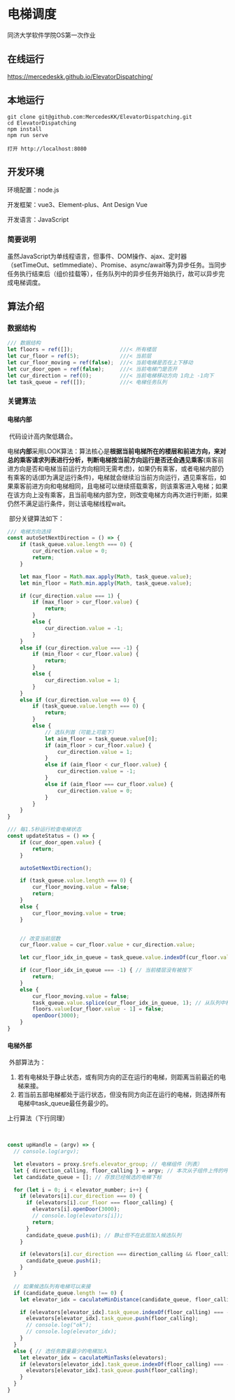 # 电梯调度

同济大学软件学院OS第一次作业

## 在线运行

https://mercedeskk.github.io/ElevatorDispatching/

## 本地运行
```
git clone git@github.com:MercedesKK/ElevatorDispatching.git
cd ElevatorDispatching
npm install
npm run serve

打开 http://localhost:8080
```

## 开发环境
环境配置：node.js

开发框架：vue3、Element-plus、Ant Design Vue

开发语言：JavaScript

### 简要说明

​		虽然JavaScript为单线程语言，但事件、DOM操作、ajax、定时器（setTimeOut、setImmediate）、Promise、async/await等为异步任务。当同步任务执行结束后（组价挂载等），任务队列中的异步任务开始执行，故可以异步完成电梯调度。



## 算法介绍

### 数据结构

```js
/// 数据结构
let floors = ref([]);   			///< 所有楼层
let cur_floor = ref(5);				///< 当前层
let cur_floor_moving = ref(false);	///< 当前电梯是否在上下移动
let cur_door_open = ref(false);		///< 当前电梯门是否开
let cur_direction = ref(0);			///< 当前电梯移动方向 1向上 -1向下
let task_queue = ref([]);			///< 电梯任务队列
```

### 关键算法

#### 电梯内部

​		代码设计高内聚低耦合。

​		电梯**内部**采用LOOK算法：算法核心是**根据当前电梯所在的楼层和前进方向，来对总的乘客请求列表进行分析，判断电梯按当前方向运行是否还会遇见乘客**(乘客前进方向是否和电梯当前运行方向相同无需考虑)，如果仍有乘客，或者电梯内部仍有乘客的话(即为满足运行条件)，电梯就会继续沿当前方向运行，遇见乘客后，如果乘客前进方向和电梯相同，且电梯可以继续搭载乘客，则该乘客进入电梯；如果在该方向上没有乘客，且当前电梯内部为空，则改变电梯方向再次进行判断，如果仍然不满足运行条件，则让该电梯线程wait。

​		部分关键算法如下：

```js
/// 电梯方向选择
const autoSetNextDirection = () => {
    if (task_queue.value.length === 0) {
        cur_direction.value = 0;
        return;
    }

    let max_floor = Math.max.apply(Math, task_queue.value);
    let min_floor = Math.min.apply(Math, task_queue.value);

    if (cur_direction.value === 1) {
        if (max_floor > cur_floor.value) {
            return;
        }
        else {
            cur_direction.value = -1;
        }
    }
    else if (cur_direction.value === -1) {
        if (min_floor < cur_floor.value) {
            return;
        }
        else {
            cur_direction.value = 1;
        }
    }
    else if (cur_direction.value === 0) {
        if (task_queue.value.length === 0) {
            return;
        }
        else {
            // 选队列首（可能上可能下）
            let aim_floor = task_queue.value[0];
            if (aim_floor > cur_floor.value) {
                cur_direction.value = 1;
            }
            else if (aim_floor < cur_floor.value) {
                cur_direction.value = -1;
            }
            else if (aim_floor === cur_floor.value) {
                cur_direction.value = 0;
            }
        }
    }
}

/// 每1.5秒运行检查电梯状态
const updateStatus = () => {
    if (cur_door_open.value) {
        return;
    }

    autoSetNextDirection();

    if (task_queue.value.length === 0) {
        cur_floor_moving.value = false;
        return;
    }
    else {
        cur_floor_moving.value = true;
    }


    // 改变当前层数
    cur_floor.value = cur_floor.value + cur_direction.value;

    let cur_floor_idx_in_queue = task_queue.value.indexOf(cur_floor.value);

    if (cur_floor_idx_in_queue === -1) { // 当前楼层没有被按下
        return;
    }
    else {
        cur_floor_moving.value = false;
        task_queue.value.splice(cur_floor_idx_in_queue, 1); // 从队列中移除当前层
        floors.value[cur_floor.value - 1] = false;
        openDoor(3000);
    }
}
```



#### 电梯外部

​		外部算法为：

1. 若有电梯处于静止状态，或有同方向的正在运行的电梯，则距离当前最近的电梯来接。
2. 若当前五部电梯都处于运行状态，但没有同方向正在运行的电梯，则选择所有电梯中task_queue最任务最少的。

上行算法（下行同理）

​		

```js
const upHandle = (argv) => {
  // console.log(argv);

  let elevators = proxy.$refs.elevator_group; // 电梯组件（列表）
  let { direction_calling, floor_calling } = argv; // 本次从子组件上传的呼叫方向和电梯数
  let candidate_queue = []; // 存放已经候选的电梯下标

  for (let i = 0; i < elevator_number; i++) {
    if (elevators[i].cur_direction === 0) {
      if (elevators[i].cur_floor === floor_calling) {
        elevators[i].openDoor(3000);
        // console.log(elevators[i]);
        return;
      }
      candidate_queue.push(i); // 静止但不在此层加入候选队列
    }

    if (elevators[i].cur_direction === direction_calling && floor_calling - elevators[i].cur_floor > 0) { // 电梯同向且还没有加入此层
      candidate_queue.push(i);
    }
  }

  // 如果候选队列有电梯可以来接
  if (candidate_queue.length !== 0) {
    let elevator_idx = caculateMinDistance(candidate_queue, floor_calling, elevators);

    if (elevators[elevator_idx].task_queue.indexOf(floor_calling) === -1) {
      elevators[elevator_idx].task_queue.push(floor_calling);
      // console.log("ok");
      // console.log(elevator_idx);
    }
  }
  else { // 选任务数量最少的电梯加入
    let elevator_idx = caculateMinTasks(elevators);
    if (elevators[elevator_idx].task_queue.indexOf(floor_calling) === -1) {
      elevators[elevator_idx].task_queue.push(floor_calling);
    }
  }
}
```

